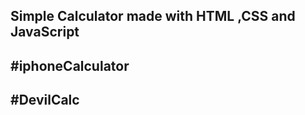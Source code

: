 <h2>Simple Calculator made with HTML ,CSS and JavaScript </h2>
<h2>#iphoneCalculator</h2>
<h2>#DevilCalc</h2>
